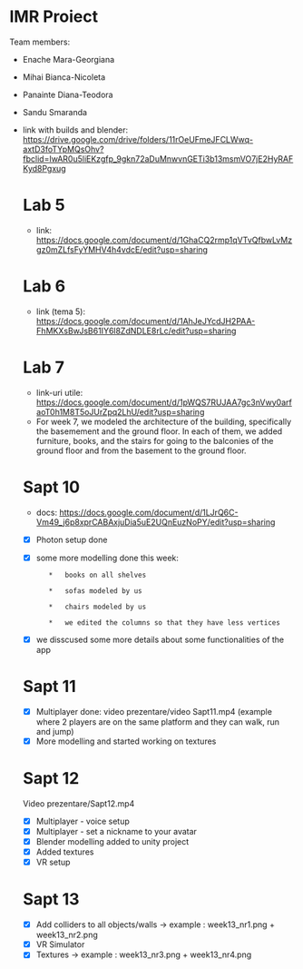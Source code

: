# IMR Proiect

Team members: 

* Enache Mara-Georgiana<br>
* Mihai Bianca-Nicoleta<br>
* Panainte Diana-Teodora<br>
* Sandu Smaranda

* link with builds and blender: https://drive.google.com/drive/folders/11rOeUFmeJFCLWwq-axtD3foTYpMQsOhv?fbclid=IwAR0u5liEKzgfp_9gkn72aDuMnwvnGETi3b13msmVO7jE2HyRAFKyd8Pgxug

  # Lab 5

  * link: https://docs.google.com/document/d/1GhaCQ2rmp1qVTvQfbwLvMzgz0mZLfsFyYMHV4h4vdcE/edit?usp=sharing
  
  # Lab 6

  * link (tema 5): https://docs.google.com/document/d/1AhJeJYcdJH2PAA-FhMKXsBwJsB61IY6l8ZdNDLE8rLc/edit?usp=sharing
 
  # Lab 7

  * link-uri utile: https://docs.google.com/document/d/1pWQS7RUJAA7gc3nVwy0arfaoT0h1M8T5oJUrZpq2LhU/edit?usp=sharing
  * For week 7, we modeled the architecture of the building, specifically the basemement and the ground floor. In each of them, we added furniture, books, and the stairs for going to the balconies of the ground floor and from the basement to the ground floor.

  # Sapt 10

  * docs: https://docs.google.com/document/d/1LJrQ6C-Vm49_j6p8xprCABAxjuDia5uE2UQnEuzNoPY/edit?usp=sharing
  - [X]  Photon setup done
  - [X]  some more modelling done this week:
  
            *   books on all shelves
         
            *   sofas modeled by us
         
            *   chairs modeled by us

            *   we edited the columns so that they have less vertices
   - [X]  we disscused some more details about some functionalities of the app
 
   # Sapt 11

  - [X]  Multiplayer done: video prezentare/video Sapt11.mp4 (example where 2 players are on the same platform and they can walk, run and jump)
  - [X]  More modelling and started working on textures
 
  # Sapt 12
    Video prezentare/Sapt12.mp4
  - [X] Multiplayer - voice setup
  - [X] Multiplayer - set a nickname to your avatar
  - [X] Blender modelling added to unity project
  - [X] Added textures
  - [X] VR setup

  # Sapt 13
  - [X] Add colliders to all objects/walls -> example : week13_nr1.png + week13_nr2.png
  - [X] VR Simulator
  - [X] Textures -> example : week13_nr3.png + week13_nr4.png
